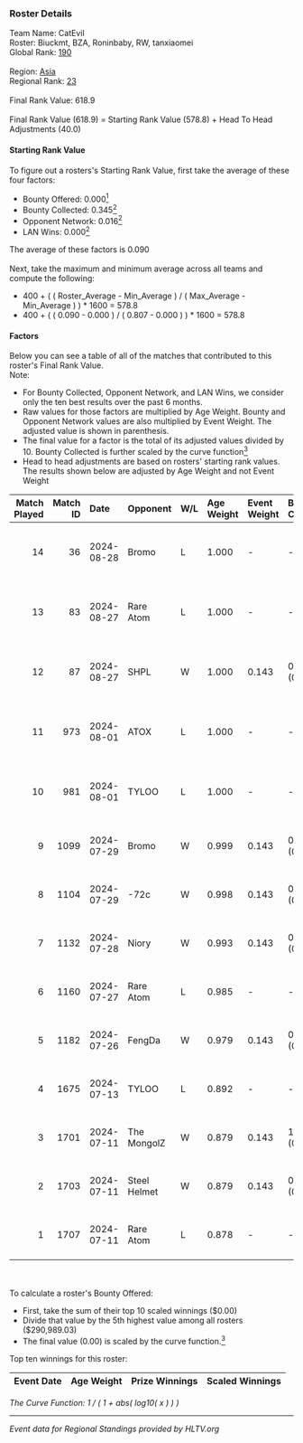### Roster Details<br />
Team Name: CatEvil<br />
Roster: Biuckmt, BZA, Roninbaby, RW, tanxiaomei<br />
Global Rank: [190](../../standings_global_2024_08_28.md)<br />
<br />
Region: [Asia]( ../../standings_asia_2024_08_28.md)<br />
Regional Rank: [23]( ../../standings_asia_2024_08_28.md)<br />
<br />
Final Rank Value:  618.9<br />
<br />
Final Rank Value (618.9) = Starting Rank Value (578.8) + Head To Head Adjustments (40.0)<br />

#### Starting Rank Value<br />
To figure out a rosters's Starting Rank Value, first take the average of these four factors:<br />
- Bounty Offered: 0.000[<sup>1</sup>](#table2)
- Bounty Collected: 0.345[<sup>2</sup>](#table1)
- Opponent Network: 0.016[<sup>2</sup>](#table1)
- LAN Wins: 0.000[<sup>2</sup>](#table1)

The average of these factors is 0.090<br />
<br />
Next, take the maximum and minimum average across all teams and compute the following:<br />
- 400 + ( ( Roster_Average - Min_Average ) / ( Max_Average - Min_Average ) ) * 1600 = 578.8
- 400 + ( ( 0.090 - 0.000 ) / ( 0.807 - 0.000 ) ) * 1600 = 578.8


#### Factors<br />
Below you can see a table of all of the matches that contributed to this roster's Final Rank Value.<br />
Note:<br />

- For Bounty Collected, Opponent Network, and LAN Wins, we consider only the ten best results over the past 6 months.
- Raw values for those factors are multiplied by Age Weight. Bounty and Opponent Network values are also multiplied by Event Weight. The adjusted value is shown in parenthesis.
- The final value for a factor is the total of its adjusted values divided by 10. Bounty Collected is further scaled by the curve function[<sup>3</sup>](#curveFunction)
- Head to head adjustments are based on rosters' starting rank values. The results shown below are adjusted by Age Weight and not Event Weight
<span id="table1"></span><br />


| Match Played | Match ID | Date       | Opponent     | W/L | Age Weight | Event Weight | Bounty Collected | Opponent Network | LAN Wins  | H2H Adj. | Roster                                         |
| -: | -: | :- | :- | :- | :- | :- | :- | :- | :- | -: | :- |
|           14 |       36 | 2024-08-28 | Bromo        | L   | 1.000      | -            | -                | -                | -         |   -18.58 | Biuckmt, BZA, Roninbaby, RW, tanxiaomei        |
|           13 |       83 | 2024-08-27 | Rare Atom    | L   | 1.000      | -            | -                | -                | -         |    -5.22 | Biuckmt, BZA, Roninbaby, RW, tanxiaomei        |
|           12 |       87 | 2024-08-27 | SHPL         | W   | 1.000      | 0.143        | 0.000 (0.000)    | 0.072 (0.010)    | 0 (0.000) |     6.91 | Biuckmt, BZA, Roninbaby, RW, tanxiaomei        |
|           11 |      973 | 2024-08-01 | ATOX         | L   | 1.000      | -            | -                | -                | -         |    -8.31 | Biuckmt, BZA, Roninbaby, splashske, tanxiaomei |
|           10 |      981 | 2024-08-01 | TYLOO        | L   | 1.000      | -            | -                | -                | -         |    -4.83 | Biuckmt, BZA, Roninbaby, splashske, tanxiaomei |
|            9 |     1099 | 2024-07-29 | Bromo        | W   | 0.999      | 0.143        | 0.000 (0.000)    | 0.251 (0.036)    | 0 (0.000) |    10.94 | Biuckmt, BZA, lan, Roninbaby, tanxiaomei       |
|            8 |     1104 | 2024-07-29 | -72c         | W   | 0.998      | 0.143        | 0.003 (0.000)    | 0.110 (0.016)    | 0 (0.000) |    15.53 | Biuckmt, BZA, lan, Roninbaby, tanxiaomei       |
|            7 |     1132 | 2024-07-28 | Niory        | W   | 0.993      | 0.143        | 0.000 (0.000)    | 0.108 (0.015)    | 0 (0.000) |    10.07 | Biuckmt, BZA, lan, Roninbaby, tanxiaomei       |
|            6 |     1160 | 2024-07-27 | Rare Atom    | L   | 0.985      | -            | -                | -                | -         |    -5.11 | Biuckmt, BZA, lan, Roninbaby, tanxiaomei       |
|            5 |     1182 | 2024-07-26 | FengDa       | W   | 0.979      | 0.143        | 0.000 (0.000)    | 0.000 (0.000)    | 0 (0.000) |     7.04 | Biuckmt, BZA, lan, Roninbaby, tanxiaomei       |
|            4 |     1675 | 2024-07-13 | TYLOO        | L   | 0.892      | -            | -                | -                | -         |    -3.44 | Biuckmt, BZA, lan, Roninbaby, tanxiaomei       |
|            3 |     1701 | 2024-07-11 | The MongolZ  | W   | 0.879      | 0.143        | 1.000 (0.126)    | 0.615 (0.077)    | 0 (0.000) |    27.65 | Biuckmt, BZA, lan, Roninbaby, tanxiaomei       |
|            2 |     1703 | 2024-07-11 | Steel Helmet | W   | 0.879      | 0.143        | 0.004 (0.001)    | 0.036 (0.005)    | 0 (0.000) |    12.34 | Biuckmt, BZA, lan, Roninbaby, tanxiaomei       |
|            1 |     1707 | 2024-07-11 | Rare Atom    | L   | 0.878      | -            | -                | -                | -         |    -4.94 | Biuckmt, BZA, lan, Roninbaby, tanxiaomei       |

<br />
<span id="table2"></span><br />
To calculate a roster's Bounty Offered:<br />

- First, take the sum of their top 10 scaled winnings ($0.00)
- Divide that value by the 5th highest value among all rosters ($290,989.03)
- The final value (0.00) is scaled by the curve function.[<sup>3</sup>](#curveFunction)

Top ten winnings for this roster:<br />

| Event Date | Age Weight | Prize Winnings | Scaled Winnings |
| :- | -: | :- | :- |


<span id="curveFunction"></span>_The Curve Function: 1 / ( 1 + abs( log10( x ) ) )_<br />

---
_Event data for Regional Standings provided by HLTV.org_<br />
